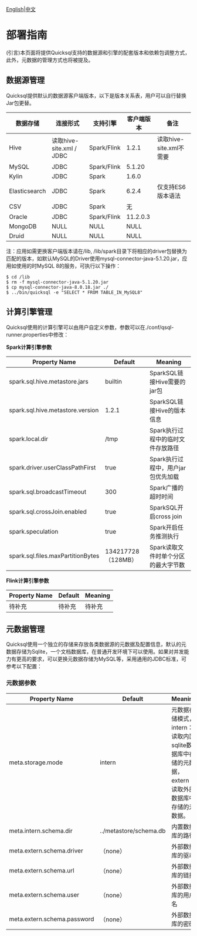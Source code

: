 [English](./deployment.md)|[中文](../zh/deployment/deployment.md)


# 部署指南

(引言)本页面将提供Quicksql支持的数据源和引擎的配套版本和依赖包调整方式，此外，元数据的管理方式也将被提及。

## 数据源管理

Quicksql提供默认的数据源客户端版本，以下是版本关系表，用户可以自行替换Jar包更替。

| 数据存储      | 连接形式                 | 支持引擎    | 客户端版本 | 备注                    |
| ------------- | ------------------------ | ----------- | ---------- | ----------------------- |
| Hive          | 读取hive-site.xml / JDBC | Spark/Flink | 1.2.1      | 读取hive-site.xml不需要 |
| MySQL         | JDBC                     | Spark/Flink | 5.1.20     |                         |
| Kylin         | JDBC                     | Spark       | 1.6.0      |                         |
| Elasticsearch | JDBC                     | Spark       | 6.2.4      | 仅支持ES6版本语法       |
| CSV           | JDBC                     | Spark       | 无         |                         |
| Oracle        | JDBC                     | Spark/Flink | 11.2.0.3   |                         |
| MongoDB       | NULL                     | NULL        | NULL       |                         |
| Druid         | NULL                     | NULL        | NULL       |                         |

注：应用如需更换客户端版本请在/lib, /lib/spark目录下将相应的driver包替换为匹配的版本，如默认MySQL的Driver使用mysql-connector-java-5.1.20.jar，应用如使用的时MySQL 8的服务，可执行以下操作：

``````shell
$ cd /lib
$ rm -f mysql-connector-java-5.1.20.jar
$ cp mysql-connector-java-8.0.18.jar ./
$ ../bin/quicksql -e "SELECT * FROM TABLE_IN_MySQL8"
``````

## 计算引擎管理

Quicksql使用的计算引擎可以由用户自定义参数，参数可以在./conf/qsql-runner.properties中修改：

**Spark计算引擎参数**

| Property Name                     | Default            | Meaning                             |
| --------------------------------- | ------------------ | ----------------------------------- |
| spark.sql.hive.metastore.jars     | builtin            | SparkSQL链接Hive需要的jar包         |
| spark.sql.hive.metastore.version  | 1.2.1              | SparkSQL链接Hive的版本信息          |
| spark.local.dir                   | /tmp               | Spark执行过程中的临时文件存放路径   |
| spark.driver.userClassPathFirst   | true               | Spark执行过程中，用户jar包优先加载  |
| spark.sql.broadcastTimeout        | 300                | Spark广播的超时时间                 |
| spark.sql.crossJoin.enabled       | true               | SparkSQL开启cross join              |
| spark.speculation                 | true               | Spark开启任务推测执行               |
| spark.sql.files.maxPartitionBytes | 134217728（128MB） | Spark读取文件时单个分区的最大字节数 |

**Flink计算引擎参数**

| Property Name | Default | Meaning |
| ------------- | ------- | ------- |
| 待补充        | 待补充  | 待补充  |

## 元数据管理

Quicksql使用一个独立的存储来存放各类数据源的元数据及配置信息，默认的元数据存储为Sqlite，一个文档数据库，在普通开发环境下可以使用。如果对并发能力有更高的要求，可以更换元数据存储为MySQL等，采用通用的JDBC标准，可参考以下配置：

### 元数据参数

| Property Name               | Default                | Meaning                                                      |
| --------------------------- | ---------------------- | ------------------------------------------------------------ |
| meta.storage.mode           | intern                 | 元数据存储模式，intern：读取内置sqlite数据库中存储的元数据，extern：读取外部数据库中存储的元数据。 |
| meta.intern.schema.dir      | ../metastore/schema.db | 内置数据库的路径                                             |
| meta.extern.schema.driver   | （none）               | 外部数据库的驱动                                             |
| meta.extern.schema.url      | （none）               | 外部数据库的链接                                             |
| meta.extern.schema.user     | （none）               | 外部数据库的用户名                                           |
| meta.extern.schema.password | （none）               | 外部数据库的密码                                             |
